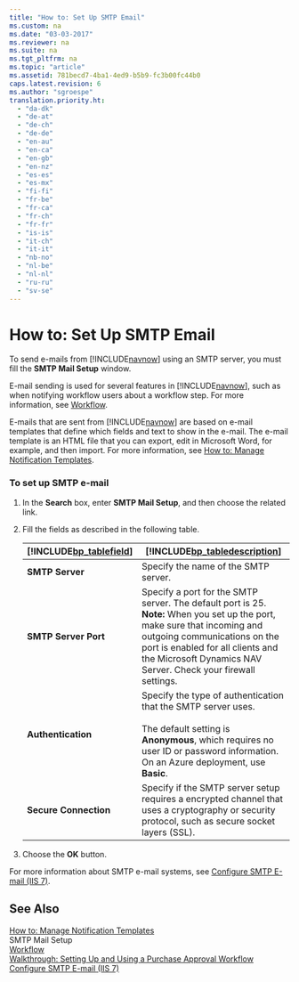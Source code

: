 ```yaml
---
title: "How to: Set Up SMTP Email"
ms.custom: na
ms.date: "03-03-2017"
ms.reviewer: na
ms.suite: na
ms.tgt_pltfrm: na
ms.topic: "article"
ms.assetid: 781becd7-4ba1-4ed9-b5b9-fc3b00fc44b0
caps.latest.revision: 6
ms.author: "sgroespe"
translation.priority.ht: 
  - "da-dk"
  - "de-at"
  - "de-ch"
  - "de-de"
  - "en-au"
  - "en-ca"
  - "en-gb"
  - "en-nz"
  - "es-es"
  - "es-mx"
  - "fi-fi"
  - "fr-be"
  - "fr-ca"
  - "fr-ch"
  - "fr-fr"
  - "is-is"
  - "it-ch"
  - "it-it"
  - "nb-no"
  - "nl-be"
  - "nl-nl"
  - "ru-ru"
  - "sv-se"
---
```

# How to: Set Up SMTP Email
To send e\-mails from [!INCLUDE[navnow](../../ApplicationDesign/includes/navnow_md.md)] using an SMTP server, you must fill the **SMTP Mail Setup** window.  
  
 E\-mail sending is used for several features in [!INCLUDE[navnow](../../ApplicationDesign/includes/navnow_md.md)], such as when notifying workflow users about a workflow step. For more information, see [Workflow](../../BusinessFunctionality/Workflow/workflow.md).  
  
 E\-mails that are sent from [!INCLUDE[navnow](../../ApplicationDesign/includes/navnow_md.md)] are based on e\-mail templates that define which fields and text to show in the e\-mail. The e\-mail template is an HTML file that you can export, edit in Microsoft Word, for example, and then import. For more information, see [How to: Manage Notification Templates](../../BusinessFunctionality/Workflow/how-to-manage-notification-templates.md).  
  
### To set up SMTP e\-mail  
  
1.  In the **Search** box, enter **SMTP Mail Setup**, and then choose the related link.  
  
2.  Fill the fields as described in the following table.  
  
    |[!INCLUDE[bp_tablefield](../../ApplicationDesign/includes/bp_tablefield_md.md)]|[!INCLUDE[bp_tabledescription](../../ApplicationDesign/includes/bp_tabledescription_md.md)]|  
    |---------------------------------|---------------------------------------|  
    |**SMTP Server**|Specify the name of the SMTP server.|  
    |**SMTP Server Port**|Specify a port for the SMTP server. The default port is 25. **Note:**  When you set up the port, make sure that incoming and outgoing communications on the port is enabled for all clients and the Microsoft Dynamics NAV Server. Check your firewall settings.|  
    |**Authentication**|Specify the type of authentication that the SMTP server uses.<br /><br /> The default setting is **Anonymous**, which requires no user ID or password information. On an Azure deployment, use **Basic**.|  
    |**Secure Connection**|Specify if the SMTP server setup requires a encrypted channel that uses a cryptography or security protocol, such as secure socket layers \(SSL\).|  
  
3.  Choose the **OK** button.  
  
 For more information about SMTP e\-mail systems, see [Configure SMTP E\-mail \(IIS 7\)](http://go.microsoft.com/fwlink/?LinkId=263830).  
  
## See Also  
 [How to: Manage Notification Templates](../../BusinessFunctionality/Workflow/how-to-manage-notification-templates.md)   
 SMTP Mail Setup   
 [Workflow](../../BusinessFunctionality/Workflow/workflow.md)   
 [Walkthrough: Setting Up and Using a Purchase Approval Workflow](../../BusinessFunctionality/Workflow/walkthrough-setting-up-and-using-a-purchase-approval-workflow.md)   
 [Configure SMTP E\-mail \(IIS 7\)](http://go.microsoft.com/fwlink/?LinkId=263830)
